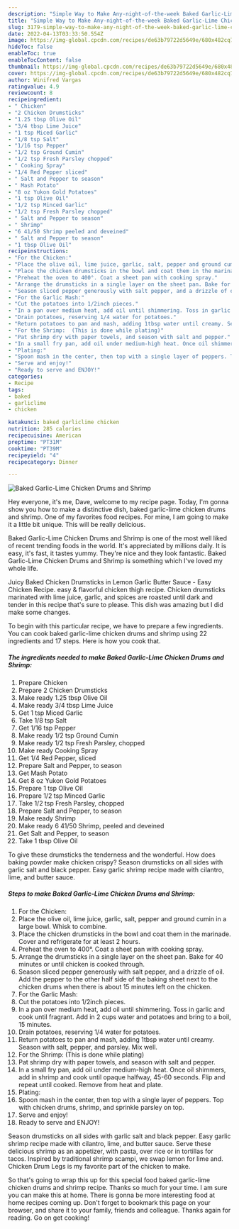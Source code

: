```yaml
---
description: "Simple Way to Make Any-night-of-the-week Baked Garlic-Lime Chicken Drums and Shrimp"
title: "Simple Way to Make Any-night-of-the-week Baked Garlic-Lime Chicken Drums and Shrimp"
slug: 3179-simple-way-to-make-any-night-of-the-week-baked-garlic-lime-chicken-drums-and-shrimp
date: 2022-04-13T03:33:50.554Z
image: https://img-global.cpcdn.com/recipes/de63b79722d5649e/680x482cq70/baked-garlic-lime-chicken-drums-and-shrimp-recipe-main-photo.jpg
hideToc: false
enableToc: true
enableTocContent: false
thumbnail: https://img-global.cpcdn.com/recipes/de63b79722d5649e/680x482cq70/baked-garlic-lime-chicken-drums-and-shrimp-recipe-main-photo.jpg
cover: https://img-global.cpcdn.com/recipes/de63b79722d5649e/680x482cq70/baked-garlic-lime-chicken-drums-and-shrimp-recipe-main-photo.jpg
author: Winifred Vargas
ratingvalue: 4.9
reviewcount: 8
recipeingredient:
- " Chicken"
- "2 Chicken Drumsticks"
- "1.25 tbsp Olive Oil"
- "3/4 tbsp Lime Juice"
- "1 tsp Miced Garlic"
- "1/8 tsp Salt"
- "1/16 tsp Pepper"
- "1/2 tsp Ground Cumin"
- "1/2 tsp Fresh Parsley chopped"
- " Cooking Spray"
- "1/4 Red Pepper sliced"
- " Salt and Pepper to season"
- " Mash Potato"
- "8 oz Yukon Gold Potatoes"
- "1 tsp Olive Oil"
- "1/2 tsp Minced Garlic"
- "1/2 tsp Fresh Parsley chopped"
- " Salt and Pepper to season"
- " Shrimp"
- "6 41/50 Shrimp peeled and deveined"
- " Salt and Pepper to season"
- "1 tbsp Olive Oil"
recipeinstructions:
- "For the Chicken:"
- "Place the olive oil, lime juice, garlic, salt, pepper and ground cumin in a large bowl. Whisk to combine."
- "Place the chicken drumsticks in the bowl and coat them in the marinade. Cover and refrigerate for at least 2 hours."
- "Preheat the oven to 400°. Coat a sheet pan with cooking spray."
- "Arrange the drumsticks in a single layer on the sheet pan. Bake for 40 minutes or until chicken is cooked through."
- "Season sliced pepper generously with salt pepper, and a drizzle of oil. Add the pepper to the other half side of the baking sheet next to the chicken drums when there is about 15 minutes left on the chicken."
- "For the Garlic Mash:"
- "Cut the potatoes into 1/2inch pieces."
- "In a pan over medium heat, add oil until shimmering. Toss in garlic and cook until fragrant. Add in 2 cups water and potatoes and bring to a boil, 15 minutes."
- "Drain potatoes, reserving 1/4 water for potatoes."
- "Return potatoes to pan and mash, adding 1tbsp water until creamy. Season with salt, pepper, and parsley. Mix well."
- "For the Shrimp:  (This is done while plating)"
- "Pat shrimp dry with paper towels, and season with salt and pepper."
- "In a small fry pan, add oil under medium-high heat. Once oil shimmers, add in shrimp and cook until opaque halfway, 45-60 seconds. Flip and repeat until cooked. Remove from heat and plate."
- "Plating:"
- "Spoon mash in the center, then top with a single layer of peppers. Top with chicken drums, shrimp, and sprinkle parsley on top."
- "Serve and enjoy!"
- "Ready to serve and ENJOY!"
categories:
- Recipe
tags:
- baked
- garliclime
- chicken

katakunci: baked garliclime chicken 
nutrition: 285 calories
recipecuisine: American
preptime: "PT31M"
cooktime: "PT39M"
recipeyield: "4"
recipecategory: Dinner

---
```



![Baked Garlic-Lime Chicken Drums and Shrimp](https://img-global.cpcdn.com/recipes/de63b79722d5649e/680x482cq70/baked-garlic-lime-chicken-drums-and-shrimp-recipe-main-photo.jpg)

Hey everyone, it's me, Dave, welcome to my recipe page. Today, I'm gonna show you how to make a distinctive dish, baked garlic-lime chicken drums and shrimp. One of my favorites food recipes. For mine, I am going to make it a little bit unique. This will be really delicious.

Baked Garlic-Lime Chicken Drums and Shrimp is one of the most well liked of recent trending foods in the world. It's appreciated by millions daily. It is easy, it's fast, it tastes yummy. They're nice and they look fantastic. Baked Garlic-Lime Chicken Drums and Shrimp is something which I've loved my whole life.

Juicy Baked Chicken Drumsticks in Lemon Garlic Butter Sauce - Easy Chicken Recipe. easy & flavorful chicken thigh recipe. Chicken drumsticks marinated with lime juice, garlic, and spices are roasted until dark and tender in this recipe that&#39;s sure to please. This dish was amazing but I did make some changes.


To begin with this particular recipe, we have to prepare a few ingredients. You can cook baked garlic-lime chicken drums and shrimp using 22 ingredients and 17 steps. Here is how you cook that.

<!--inarticleads1-->

##### The ingredients needed to make Baked Garlic-Lime Chicken Drums and Shrimp:

1. Prepare  Chicken
1. Prepare 2 Chicken Drumsticks
1. Make ready 1.25 tbsp Olive Oil
1. Make ready 3/4 tbsp Lime Juice
1. Get 1 tsp Miced Garlic
1. Take 1/8 tsp Salt
1. Get 1/16 tsp Pepper
1. Make ready 1/2 tsp Ground Cumin
1. Make ready 1/2 tsp Fresh Parsley, chopped
1. Make ready  Cooking Spray
1. Get 1/4 Red Pepper, sliced
1. Prepare  Salt and Pepper, to season
1. Get  Mash Potato
1. Get 8 oz Yukon Gold Potatoes
1. Prepare 1 tsp Olive Oil
1. Prepare 1/2 tsp Minced Garlic
1. Take 1/2 tsp Fresh Parsley, chopped
1. Prepare  Salt and Pepper, to season
1. Make ready  Shrimp
1. Make ready 6 41/50 Shrimp, peeled and deveined
1. Get  Salt and Pepper, to season
1. Take 1 tbsp Olive Oil


To give these drumsticks the tenderness and the wonderful. How does baking powder make chicken crispy? Season drumsticks on all sides with garlic salt and black pepper. Easy garlic shrimp recipe made with cilantro, lime, and butter sauce. 

<!--inarticleads2-->

##### Steps to make Baked Garlic-Lime Chicken Drums and Shrimp:

1. For the Chicken:
1. Place the olive oil, lime juice, garlic, salt, pepper and ground cumin in a large bowl. Whisk to combine.
1. Place the chicken drumsticks in the bowl and coat them in the marinade. Cover and refrigerate for at least 2 hours.
1. Preheat the oven to 400°. Coat a sheet pan with cooking spray.
1. Arrange the drumsticks in a single layer on the sheet pan. Bake for 40 minutes or until chicken is cooked through.
1. Season sliced pepper generously with salt pepper, and a drizzle of oil. Add the pepper to the other half side of the baking sheet next to the chicken drums when there is about 15 minutes left on the chicken.
1. For the Garlic Mash:
1. Cut the potatoes into 1/2inch pieces.
1. In a pan over medium heat, add oil until shimmering. Toss in garlic and cook until fragrant. Add in 2 cups water and potatoes and bring to a boil, 15 minutes.
1. Drain potatoes, reserving 1/4 water for potatoes.
1. Return potatoes to pan and mash, adding 1tbsp water until creamy. Season with salt, pepper, and parsley. Mix well.
1. For the Shrimp:  (This is done while plating)
1. Pat shrimp dry with paper towels, and season with salt and pepper.
1. In a small fry pan, add oil under medium-high heat. Once oil shimmers, add in shrimp and cook until opaque halfway, 45-60 seconds. Flip and repeat until cooked. Remove from heat and plate.
1. Plating:
1. Spoon mash in the center, then top with a single layer of peppers. Top with chicken drums, shrimp, and sprinkle parsley on top.
1. Serve and enjoy!
1. Ready to serve and ENJOY!

Season drumsticks on all sides with garlic salt and black pepper. Easy garlic shrimp recipe made with cilantro, lime, and butter sauce. Serve these delicious shrimp as an appetizer, with pasta, over rice or in tortillas for tacos. Inspired by traditional shrimp scampi, we swap lemon for lime and. Chicken Drum Legs is my favorite part of the chicken to make. 

So that's going to wrap this up for this special food baked garlic-lime chicken drums and shrimp recipe. Thanks so much for your time. I am sure you can make this at home. There is gonna be more interesting food at home recipes coming up. Don't forget to bookmark this page on your browser, and share it to your family, friends and colleague. Thanks again for reading. Go on get cooking!
